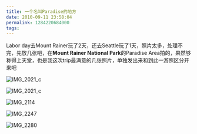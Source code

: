 ```yaml
---
title: 一个名叫Paradise的地方
date: 2010-09-11 23:58:04
permalink: 1284220684000
tags: 
---
```


<p> Labor day去Mount Rainer玩了2天，还去Seattle玩了1天，照片太多，处理不完，先放几张吧，在<strong>Mount Rainer National Park</strong>的Paradise Area拍的，果然够称得上天堂，也是我这次trip最满意的几张照片，单独发出来和到此一游照区分开来吧</p>  <p><img border="0" alt="IMG_2021_c" src="http://static.flickr.com/4110/4968804126_412f0a6d5e_b.jpg" /></p>  <p><img border="0" alt="IMG_2021_c" src="http://static.flickr.com/4084/4968847746_498768847c_b.jpg" /></p>     <p><img border="0" alt="IMG_2114" src="http://static.flickr.com/4120/4980649645_83c0afdfcd_b.jpg" /></p>  <p><img border="0" alt="IMG_2247" src="http://static.flickr.com/4110/4980649769_49814016e2_b.jpg" /></p>  <p><img border="0" alt="IMG_2280" src="http://static.flickr.com/4135/4981255566_6c96074b52_b.jpg" /></p> </p>